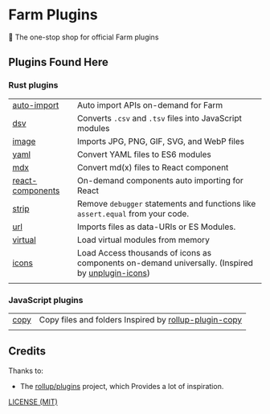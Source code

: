 # Farm Plugins

🍣 The one-stop shop for official Farm plugins

## Plugins Found Here

### Rust plugins

|                                                   |                                                                                                                                                |
| ------------------------------------------------- | ---------------------------------------------------------------------------------------------------------------------------------------------- |
| [auto-import](rust-plugins/auto-import)           | Auto import APIs on-demand for Farm                                                                                                            |
| [dsv](rust-plugins/dsv)                           | Converts `.csv` and `.tsv` files into JavaScript modules                                                                                       |
| [image](rust-plugins/image)                       | Imports JPG, PNG, GIF, SVG, and WebP files                                                                                                     |
| [yaml](rust-plugins/yaml)                         | Convert YAML files to ES6 modules                                                                                                              |
| [mdx](rust-plugins/mdx)                           | Convert md(x) files to React component                                                                                                         |
| [react-components](rust-plugins/react-components) | On-demand components auto importing for React                                                                                                  |
| [strip](rust-plugins/strip)                       | Remove `debugger` statements and functions like `assert.equal` from your code.                                                                 |
| [url](rust-plugins/url)                           | Imports files as data-URIs or ES Modules.                                                                                                      |
| [virtual](rust-plugins/virtual)                   | Load virtual modules from memory                                                                                                               |
| [icons](rust-plugins/icons)                       | Load Access thousands of icons as components on-demand universally. (Inspired by [unplugin-icons](https://github.com/unplugin/unplugin-icons)) |
|                                                   |                                                                                                                                                |

### JavaScript plugins

|                         |                                                                                                              |
| ----------------------- | ------------------------------------------------------------------------------------------------------------ |
| [copy](js-plugins/copy) | Copy files and folders Inspired by [rollup-plugin-copy](https://github.com/vladshcherbin/rollup-plugin-copy) |
|                         |                                                                                                              |

## Credits

Thanks to:

- The [rollup/plugins](https://github.com/rollup/plugins) project, which Provides a lot of inspiration.

[LICENSE (MIT)](./LICENSE)
